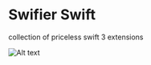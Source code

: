 # Swifier Swift
collection of priceless swift 3 extensions

![Alt text](https://github.com/omaralbeik/SwiftierSwift/blob/master/logo.png "Swiftier Swift")
